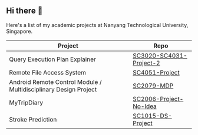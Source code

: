 ## Hi there 👋
Here's a list of my academic projects at Nanyang Technological University, Singapore.

| Project | Repo |
| ------- | ---- |
| Query Execution Plan Explainer | [SC3020-SC4031-Project-2](https://github.com/Armaan-Goel-NTU/SC3020-CZ4031-Project-2) |
| Remote File Access System | [SC4051-Project](https://github.com/Armaan-Goel-NTU/SC4051-Project) |
| Android Remote Control Module / Multidisciplinary Design Project | [SC2079-MDP](https://github.com/Armaan-Goel-NTU/SC2079-MDP) |
| MyTripDiary | [SC2006-Project-No-Idea](https://github.com/Armaan-Goel-NTU/SC2006-Project-No-Idea) |
| Stroke Prediction | [SC1015-DS-Project](https://github.com/Armaan-Goel-NTU/SC1015-DS-Project) |
